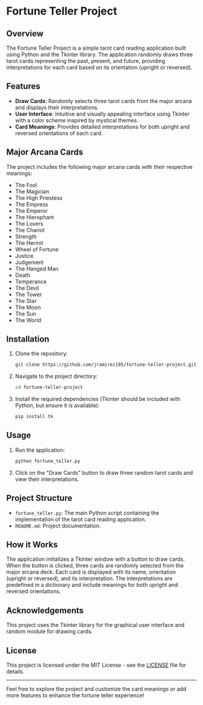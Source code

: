 # Fortune Teller Project

## Overview
The Fortune Teller Project is a simple tarot card reading application built using Python and the Tkinter library. The application randomly draws three tarot cards representing the past, present, and future, providing interpretations for each card based on its orientation (upright or reversed).

## Features
- **Draw Cards**: Randomly selects three tarot cards from the major arcana and displays their interpretations.
- **User Interface**: Intuitive and visually appealing interface using Tkinter with a color scheme inspired by mystical themes.
- **Card Meanings**: Provides detailed interpretations for both upright and reversed orientations of each card.

## Major Arcana Cards
The project includes the following major arcana cards with their respective meanings:

- The Fool
- The Magician
- The High Priestess
- The Empress
- The Emperor
- The Hierophant
- The Lovers
- The Chariot
- Strength
- The Hermit
- Wheel of Fortune
- Justice
- Judgement
- The Hanged Man
- Death
- Temperance
- The Devil
- The Tower
- The Star
- The Moon
- The Sun
- The World

## Installation

1. Clone the repository:
    ```bash
    git clone https://github.com/jramirez195/fortune-teller-project.git
    ```
2. Navigate to the project directory:
    ```bash
    cd fortune-teller-project
    ```
3. Install the required dependencies (Tkinter should be included with Python, but ensure it is available):
    ```bash
    pip install tk
    ```

## Usage

1. Run the application:
    ```bash
    python fortune_teller.py
    ```
2. Click on the "Draw Cards" button to draw three random tarot cards and view their interpretations.

## Project Structure

- `fortune_teller.py`: The main Python script containing the implementation of the tarot card reading application.
- `README.md`: Project documentation.

## How it Works

The application initializes a Tkinter window with a button to draw cards. When the button is clicked, three cards are randomly selected from the major arcana deck. Each card is displayed with its name, orientation (upright or reversed), and its interpretation. The interpretations are predefined in a dictionary and include meanings for both upright and reversed orientations.

## Acknowledgements

This project uses the Tkinter library for the graphical user interface and random module for drawing cards. 

## License

This project is licensed under the MIT License - see the [LICENSE](License.md) file for details.

---

Feel free to explore the project and customize the card meanings or add more features to enhance the fortune teller experience!
